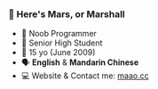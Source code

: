 ### 👋 Here's Mars, or Marshall
- 🌱 Noob Programmer
- 📖 Senior High Student
- 🧒 15 yo (June 2009)
- 🗣️ **English** & **Mandarin Chinese**
- 💻 Website & Contact me: [maao.cc](https://maao.cc/)

